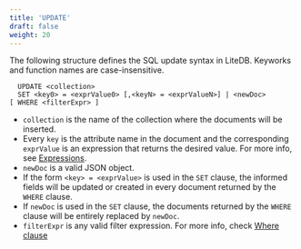 ```yaml
---
title: 'UPDATE'
draft: false
weight: 20
---
```


The following structure defines the SQL update syntax in LiteDB. Keyworks and function names are case-insensitive.

```
  UPDATE <collection>
  SET <key0> = <exprValue0> [,<keyN> = <exprValueN>] | <newDoc>
[ WHERE <filterExpr> ]
 ```
 
- `collection` is the name of the collection where the documents will be inserted.
- Every `key` is the attribute name in the document and the corresponding `exprValue` is an expression that returns the desired value. For more info, see [Expressions](../../docs/expressions).
- `newDoc` is a valid JSON object.
- If the form `<key> = <exprValue>` is used in the `SET` clause, the informed fields will be updated or created in every document returned by the `WHERE` clause.
- If `newDoc` is used in the `SET` clause, the documents returned by the `WHERE` clause will be entirely replaced by `newDoc`.
- `filterExpr` is any valid filter expression. For more info, check [Where clause](../query#where)